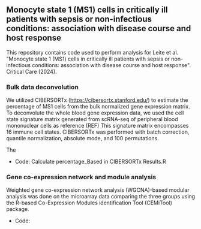 ## Monocyte state 1 (MS1) cells in critically ill patients with sepsis or non-infectious conditions: association with disease course and host response

This repository contains code used to perform analysis for Leite et al. "Monocyte state 1 (MS1) cells in critically ill patients with sepsis or non-infectious conditions: association with disease course and host response". Critical Care (2024).

###  Bulk data deconvolution  

We utilized CIBERSORTx (https://cibersortx.stanford.edu/) to estimate the percentage of MS1 cells from the bulk normalized gene expression matrix. To deconvolute the whole blood gene expression data, we used the cell state signature matrix generated from scRNA-seq of peripheral blood mononuclear cells as reference (REF) This signature matrix encompasses 16 immune cell states. CIBERSORTx was performed with batch correction, quantile normalization, absolute mode, and 100 permutations. 

The 
- Code: Calculate percentage_Based in CIBERSORTx Results.R

###  Gene co-expression network and module analysis

Weighted gene co-expression network analysis (WGCNA)-based modular analysis was done on the microarray data comparing the three groups using the R-based Co-Expression Modules identification Tool (CEMiTool) package.
- Code: 
